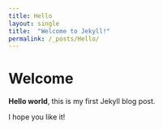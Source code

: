 ```yaml
---
title: Hello
layout: single
title:  "Welcome to Jekyll!"
permalink: /_posts/Hello/
---
```


# Welcome

**Hello world**, this is my first Jekyll blog post.

I hope you like it!